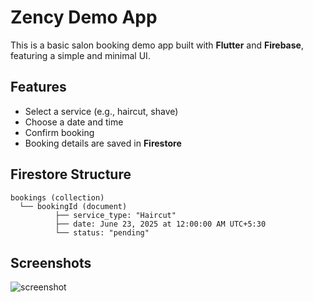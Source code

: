 # Zency Demo App

This is a basic salon booking demo app built with **Flutter** and **Firebase**, featuring a simple and minimal UI.

## Features

- Select a service (e.g., haircut, shave)
- Choose a date and time
- Confirm booking
- Booking details are saved in **Firestore**

## Firestore Structure

```
bookings (collection)
  └── bookingId (document)
          ├── service_type: "Haircut"
          ├── date: June 23, 2025 at 12:00:00 AM UTC+5:30
          └── status: "pending"
```

## Screenshots
![screenshot](https://github.com/user-attachments/assets/a661d302-d171-4e8f-b68e-21dcf0043cfe)